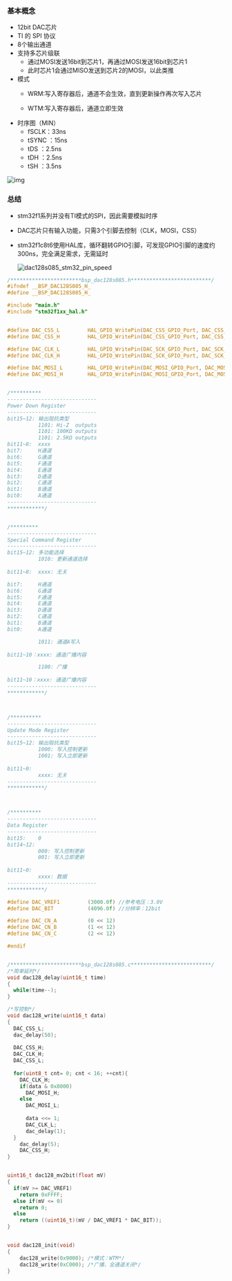 ### 基本概念

- 12bit DAC芯片
- TI 的 SPI 协议
- 8个输出通道
- 支持多芯片级联
  - 通过MOSI发送16bit到芯片1，再通过MOSI发送16bit到芯片1
  - 此时芯片1会通过MISO发送到芯片2的MOSI，以此类推
- 模式
  - WRM:写入寄存器后，通道不会生效，直到更新操作再次写入芯片
  
  - WTM:写入寄存器后，通道立即生效
- 时序图（MIN）
  - fSCLK：33ns
  - tSYNC ：15ns
  - tDS ：2.5ns
  - tDH ：2.5ns
  - tSH ：3.5ns

![img](https://github.com/lkj1995/note/blob/main/chip/img/dac128s085_spi.png)

### 总结

- stm32f1系列并没有TI模式的SPI，因此需要模拟时序

- DAC芯片只有输入功能，只需3个引脚去控制（CLK，MOSI，CSS）

- stm32f1c8t6使用HAL库，循环翻转GPIO引脚，可发现GPIO引脚的速度约300ns，完全满足需求，无需延时

  ![dac128s085_stm32_pin_speed](https://github.com/lkj1995/note/blob/main/chip/img/dac128s085_stm32_pin_speed.jpg)

```c
/***********************bsp_dac128s085.h**************************/
#ifndef __BSP_DAC128S085_H_
#define __BSP_DAC128S085_H_

#include "main.h"
#include "stm32f1xx_hal.h"


#define DAC_CSS_L         HAL_GPIO_WritePin(DAC_CSS_GPIO_Port, DAC_CSS_Pin, GPIO_PIN_RESET)
#define DAC_CSS_H         HAL_GPIO_WritePin(DAC_CSS_GPIO_Port, DAC_CSS_Pin, GPIO_PIN_SET)

#define DAC_CLK_L         HAL_GPIO_WritePin(DAC_SCK_GPIO_Port, DAC_SCK_Pin, GPIO_PIN_RESET)
#define DAC_CLK_H         HAL_GPIO_WritePin(DAC_SCK_GPIO_Port, DAC_SCK_Pin, GPIO_PIN_SET)

#define DAC_MOSI_L        HAL_GPIO_WritePin(DAC_MOSI_GPIO_Port, DAC_MOSI_Pin, GPIO_PIN_RESET)
#define DAC_MOSI_H        HAL_GPIO_WritePin(DAC_MOSI_GPIO_Port, DAC_MOSI_Pin, GPIO_PIN_SET)


/**********
-----------------------------
Power Down Register 
-----------------------------
bit15~12: 输出阻抗类型
          1101: Hi-Z  outputs
          1101: 100KΩ outputs
          1101: 2.5KΩ outputs 	
bit11~8:  xxxx
bit7:     H通道	
bit6:     G通道
bit5:     F通道
bit4:     E通道
bit3:     D通道
bit2:     C通道  
bit1:     B通道
bit0:     A通道
-----------------------------
************/


/*********
-----------------------------
Special Command Register 
-----------------------------
bit15~12: 多功能选择
          1010: 更新通道选择
		  
bit11~8:  xxxx: 无关

bit7:     H通道	
bit6:     G通道
bit5:     F通道
bit4:     E通道
bit3:     D通道
bit2:     C通道  
bit1:     B通道
bit0:     A通道

          1011: 通道A写入
		  
bit11~10：xxxx: 通道广播内容	  

          1100: 广播 	
		  
bit11~10：xxxx: 通道广播内容
-----------------------------
************/



/**********
-----------------------------
Update Mode Register 
-----------------------------
bit15~12: 输出阻抗类型
          1000: 写入控制更新
          1001: 写入立即更新	
		  
bit11~0:  
          xxxx: 无关
-----------------------------
************/



/**********
-----------------------------
Data Register 
-----------------------------
bit15:    0
bit14~12: 
          000: 写入控制更新
          001: 写入立即更新	
		  
bit11~0:  
          xxxx: 数据
-----------------------------
************/

#define DAC_VREF1         (3000.0f) //参考电压：3.0V
#define DAC_BIT           (4096.0f) //分辨率：12bit

#define DAC_CN_A          (0 << 12)
#define DAC_CN_B          (1 << 12)
#define DAC_CN_C          (2 << 12)

#endif


/***********************bsp_dac128s085.c**************************/
/*简单延时*/
void dac128_delay(uint16_t time)
{
  while(time--);
}

/*写控制*/
void dac128_write(uint16_t data)
{	
  DAC_CSS_L;
  dac_delay(50);
	
  DAC_CSS_H;
  DAC_CLK_H;
  DAC_CSS_L;
		
  for(uint8_t cnt= 0; cnt < 16; ++cnt){	
	DAC_CLK_H;	
	if(data & 0x8000)
	  DAC_MOSI_H;
	else
	  DAC_MOSI_L;
		
	  data <<= 1;		
	  DAC_CLK_L;
	  dac_delay(1);
  }
	dac_delay(5);
	DAC_CSS_H;
}


uint16_t dac128_mv2bit(float mV)
{
  if(mV >= DAC_VREF1)
    return 0xFFFF;
  else if(mV <= 0)
	return 0; 
  else
    return ((uint16_t)(mV / DAC_VREF1 * DAC_BIT));
}


void dac128_init(void)
{	
	dac128_write(0x9000); /*模式：WTM*/
	dac128_write(0xC000); /*广播，全通道关闭*/
}
```